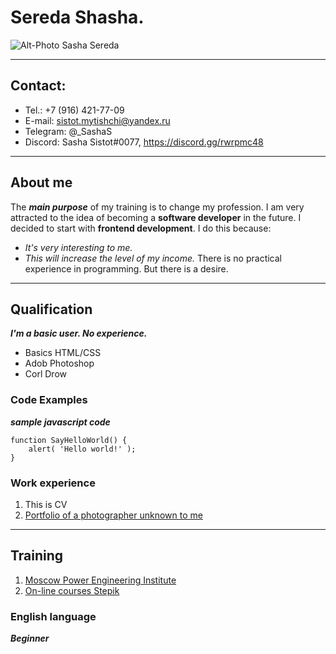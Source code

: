 # Sereda Shasha.
![Alt-Photo Sasha Sereda](https://sun9-71.userapi.com/impg/uGrB3sSMFmGj60t5bbQ-GuZIws94JI3_Y4JZQw/RB5TJnH76GE.jpg?size=300x300&quality=95&sign=d61e210e7337a4805d86cf42b0cce5af&type=album)

***
## Contact:
* Tel.: +7 (916) 421-77-09
* E-mail: sistot.mytishchi@yandex.ru
* Telegram: @_SashaS
* Discord: Sasha Sistot#0077, https://discord.gg/rwrpmc48

***
## About me
The ***main purpose*** of my training is to change my profession. I am very attracted to the idea of becoming a **software developer** in the future.  I decided to start with __frontend development__.  I do this because:
- *It's very interesting to me.*
- *This will increase the level of my income.*
There is no practical experience in programming. But there is a desire.

***
## Qualification
***I'm a basic user. No experience.***
- Basics HTML/CSS
- Adob Photoshop
- Corl Drow

### Code Examples
***sample javascript code***

```
function SayHelloWorld() {
    alert( 'Hello world!' );
}
```
### Work experience
1. This is CV
2. [Portfolio of a photographer unknown to me](https://sashasistot.github.io/rsschool-portfolio/)

***
## Training
1. [Moscow Power Engineering Institute](https://mpei.ru/Pages/default.aspx "MPEI")
2. [On-line courses Stepik](https://stepik.org/course/52164/syllabus "Stepik")

### English language
***Beginner***